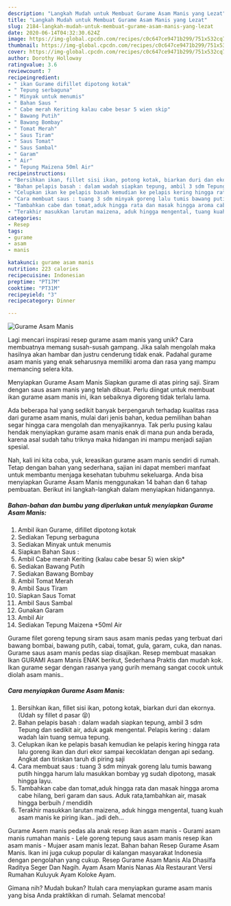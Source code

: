 ```yaml
---
description: "Langkah Mudah untuk Membuat Gurame Asam Manis yang Lezat"
title: "Langkah Mudah untuk Membuat Gurame Asam Manis yang Lezat"
slug: 2184-langkah-mudah-untuk-membuat-gurame-asam-manis-yang-lezat
date: 2020-06-14T04:32:30.624Z
image: https://img-global.cpcdn.com/recipes/c0c647ce9471b299/751x532cq70/gurame-asam-manis-foto-resep-utama.jpg
thumbnail: https://img-global.cpcdn.com/recipes/c0c647ce9471b299/751x532cq70/gurame-asam-manis-foto-resep-utama.jpg
cover: https://img-global.cpcdn.com/recipes/c0c647ce9471b299/751x532cq70/gurame-asam-manis-foto-resep-utama.jpg
author: Dorothy Holloway
ratingvalue: 3.6
reviewcount: 7
recipeingredient:
- " ikan Gurame difillet dipotong kotak"
- " Tepung serbaguna"
- " Minyak untuk menumis"
- " Bahan Saus "
- " Cabe merah Keriting kalau cabe besar 5 wien skip"
- " Bawang Putih"
- " Bawang Bombay"
- " Tomat Merah"
- " Saus Tiram"
- " Saus Tomat"
- " Saus Sambal"
- " Garam"
- " Air"
- " Tepung Maizena 50ml Air"
recipeinstructions:
- "Bersihkan ikan, fillet sisi ikan, potong kotak, biarkan duri dan ekornya. (Udah sy fillet d pasar 😝)"
- "Bahan pelapis basah : dalam wadah siapkan tepung, ambil 3 sdm Tepung dan sedikit air, aduk agak mengental. Pelapis kering : dalam wadah lain tuang semua tepung."
- "Celupkan ikan ke pelapis basah kemudian ke pelapis kering hingga rata lalu goreng ikan dan duri ekor sampai kecoklatan dengan api sedang. Angkat dan tiriskan taruh di piring saji"
- "Cara membuat saus : tuang 3 sdm minyak goreng lalu tumis bawang putih hingga harum lalu masukkan bombay yg sudah dipotong, masak hingga layu."
- "Tambahkan cabe dan tomat,aduk hingga rata dan masak hingga aroma cabe hilang, beri garam dan saus. Aduk rata,tambahkan air, masak hingga berbuih / mendidih"
- "Terakhir masukkan larutan maizena, aduk hingga mengental, tuang kuah asam manis ke piring ikan.. jadi deh..."
categories:
- Resep
tags:
- gurame
- asam
- manis

katakunci: gurame asam manis 
nutrition: 223 calories
recipecuisine: Indonesian
preptime: "PT17M"
cooktime: "PT31M"
recipeyield: "3"
recipecategory: Dinner

---
```



![Gurame Asam Manis](https://img-global.cpcdn.com/recipes/c0c647ce9471b299/751x532cq70/gurame-asam-manis-foto-resep-utama.jpg)

Lagi mencari inspirasi resep gurame asam manis yang unik? Cara membuatnya memang susah-susah gampang. Jika salah mengolah maka hasilnya akan hambar dan justru cenderung tidak enak. Padahal gurame asam manis yang enak seharusnya memiliki aroma dan rasa yang mampu memancing selera kita.

Menyiapkan Gurame Asam Manis Siapkan gurame di atas piring saji. Siram dengan saus asam manis yang telah dibuat. Perlu diingat untuk membuat ikan gurame asam manis ini, ikan sebaiknya digoreng tidak terlalu lama.

Ada beberapa hal yang sedikit banyak berpengaruh terhadap kualitas rasa dari gurame asam manis, mulai dari jenis bahan, kedua pemilihan bahan segar hingga cara mengolah dan menyajikannya. Tak perlu pusing kalau hendak menyiapkan gurame asam manis enak di mana pun anda berada, karena asal sudah tahu triknya maka hidangan ini mampu menjadi sajian spesial.


Nah, kali ini kita coba, yuk, kreasikan gurame asam manis sendiri di rumah. Tetap dengan bahan yang sederhana, sajian ini dapat memberi manfaat untuk membantu menjaga kesehatan tubuhmu sekeluarga. Anda bisa menyiapkan Gurame Asam Manis menggunakan 14 bahan dan 6 tahap pembuatan. Berikut ini langkah-langkah dalam menyiapkan hidangannya.

<!--inarticleads1-->

##### Bahan-bahan dan bumbu yang diperlukan untuk menyiapkan Gurame Asam Manis:

1. Ambil  ikan Gurame, difillet dipotong kotak
1. Sediakan  Tepung serbaguna
1. Sediakan  Minyak untuk menumis
1. Siapkan  Bahan Saus :
1. Ambil  Cabe merah Keriting (kalau cabe besar 5) wien skip*
1. Sediakan  Bawang Putih
1. Sediakan  Bawang Bombay
1. Ambil  Tomat Merah
1. Ambil  Saus Tiram
1. Siapkan  Saus Tomat
1. Ambil  Saus Sambal
1. Gunakan  Garam
1. Ambil  Air
1. Sediakan  Tepung Maizena +50ml Air


Gurame filet goreng tepung siram saus asam manis pedas yang terbuat dari bawang bombai, bawang putih, cabai, tomat, gula, garam, cuka, dan nanas. Gurame saus asam manis pedas siap disajikan. Resep membuat masakan Ikan GURAMI Asam Manis ENAK berikut, Sederhana Praktis dan mudah kok. Ikan gurame segar dengan rasanya yang gurih memang sangat cocok untuk diolah asam manis.. 

<!--inarticleads2-->

##### Cara menyiapkan Gurame Asam Manis:

1. Bersihkan ikan, fillet sisi ikan, potong kotak, biarkan duri dan ekornya. (Udah sy fillet d pasar 😝)
1. Bahan pelapis basah : dalam wadah siapkan tepung, ambil 3 sdm Tepung dan sedikit air, aduk agak mengental. Pelapis kering : dalam wadah lain tuang semua tepung.
1. Celupkan ikan ke pelapis basah kemudian ke pelapis kering hingga rata lalu goreng ikan dan duri ekor sampai kecoklatan dengan api sedang. Angkat dan tiriskan taruh di piring saji
1. Cara membuat saus : tuang 3 sdm minyak goreng lalu tumis bawang putih hingga harum lalu masukkan bombay yg sudah dipotong, masak hingga layu.
1. Tambahkan cabe dan tomat,aduk hingga rata dan masak hingga aroma cabe hilang, beri garam dan saus. Aduk rata,tambahkan air, masak hingga berbuih / mendidih
1. Terakhir masukkan larutan maizena, aduk hingga mengental, tuang kuah asam manis ke piring ikan.. jadi deh...


Gurame Asem manis pedas ala anak resep ikan asam manis - Gurami asam manis rumahan manis - Lele goreng tepung saus asam manis resep ikan asam manis - Mujaer asam manis lezat. Bahan bahan Resep Gurame Asam Manis. Ikan ini juga cukup popular di kalangan masyarakat Indonesia dengan pengolahan yang cukup. Resep Gurame Asam Manis Ala Dhasilfa Raditya Seger Dan Nagih. Ayam Asam Manis Nanas Ala Restaurant Versi Rumahan Kuluyuk Ayam Koloke Ayam. 

Gimana nih? Mudah bukan? Itulah cara menyiapkan gurame asam manis yang bisa Anda praktikkan di rumah. Selamat mencoba!
